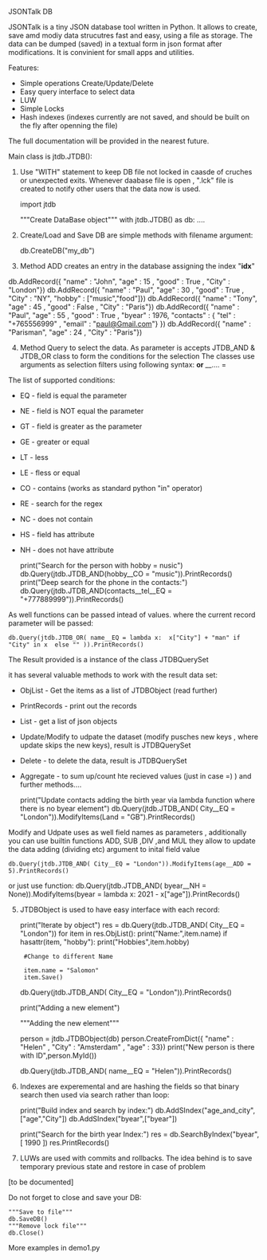 JSONTalk DB 

JSONTalk is a tiny JSON database tool written in Python. It allows to create, save amd modiy data strucutres fast and easy, 
using a file as storage. The data can be dumped (saved) in a textual form in json format after modifications. It is convinient
for small apps and utilities.

Features:
- Simple operations Create/Update/Delete
- Easy query interface to select data
- LUW
- Simple Locks
- Hash indexes (indexes currently are not saved, and should be built on the fly after openning the file)

The full documentation will be provided in the nearest future.

Main class is jtdb.JTDB():

1. Use "WITH" statement to keep DB file not locked in caasde of cruches or unexpected exits. Whenever daabase file is open , ".lck" file is created to notify other users that the data now is used.


    import jtdb

    """Create DataBase object"""
    with jtdb.JTDB() as db:
        ....


2. Create/Load and Save DB are simple methods with filename argument:
    
    db.CreateDB("my_db")

3. Method ADD creates an entry in the database assigning the index "__idx__"

db.AddRecord({ "name" : "John", "age" : 15 , "good" : True , "City" : "London"})
    db.AddRecord({ "name" : "Paul", "age" : 30 , "good" : True , "City" : "NY", "hobby" : ["music","food"]})
    db.AddRecord({ "name" : "Tony", "age" : 45 , "good" : False , "City" : "Paris"})
    db.AddRecord({ "name" : "Paul", "age" : 55 , "good" : True , "byear" : 1976, "contacts" : { "tel" : "+765556999" , "email" : "paul@Gmail.com"} })
    db.AddRecord({ "name" : "Parisman", "age" : 24 , "City" : "Paris"})

4. Method Query to select the data. As parameter is accepts JTDB_AND & JTDB_OR class to form the conditions for the selection
The classes use arguments as selection filters using following syntax:
<field>__<COND> or <field>__<sub-field>__....<COND> = <value>

The list of supported conditions:
* EQ - field is equal the parameter 
* NE - field is NOT equal the parameter 
* GT - field is greater as the parameter 
* GE - greater or equal 
* LT - less
* LE - fless or equal
* CO - contains (works as standard python "in" operator)
* RE - search for the regex
* NC - does not contain 
* HS - field has attribute
* NH - does not have attribute


    print("Search for the person with hobby = nusic")
    db.Query(jtdb.JTDB_AND(hobby__CO = "music")).PrintRecords()
    print("Deep search for the phone in the contacts:")
    db.Query(jtdb.JTDB_AND(contacts__tel__EQ = "+777889999")).PrintRecords()

As well functions can be passed intead of values. where the current record parameter will be passed:
    
    db.Query(jtdb.JTDB_OR( name__EQ = lambda x:  x["City"] + "man" if "City" in x  else "" )).PrintRecords()

The Result provided is a instance of the class JTDBQuerySet

it has several valuable methods to work with the result data set:

* ObjList - Get the items as a list of JTDBObject (read further)
* PrintRecords - print out the records
* List - get a list of json objects
* Update/Modify to udpate the dataset (modify pusches new keys , where update skips the new keys), result is JTDBQuerySet
* Delete - to delete the data, result is JTDBQuerySet
* Aggregate - to sum up/count hte recieved values (just in case =) )
and further methods....

    print("Update contacts adding the birth year via lambda function where there is no byear element")
    db.Query(jtdb.JTDB_AND( City__EQ = "London")).ModifyItems(Land = "GB").PrintRecords()

Modify and Udpate uses as well field names as parameters , additionally you can use builtin functions ADD, SUB ,DIV ,and MUL
they allow to update the data adding (dividing etc) argument to inital field value

    db.Query(jtdb.JTDB_AND( City__EQ = "London")).ModifyItems(age__ADD = 5).PrintRecords()   

or just use function:
    db.Query(jtdb.JTDB_AND( byear__NH = None)).ModifyItems(byear = lambda x: 2021 - x["age"]).PrintRecords()


5. JTDBObject is used to have easy interface with each record:

    print("Iterate by object")
    res = db.Query(jtdb.JTDB_AND( City__EQ = "London"))
    for item in res.ObjList():
        print("Name:",item.name)
        if hasattr(item, "hobby"):
            print("Hobbies",item.hobby)

        #Change to different Name

        item.name = "Salomon"
        item.Save()

    db.Query(jtdb.JTDB_AND( City__EQ = "London")).PrintRecords()

    print("Adding a new element")

    """Adding the new element"""

    person = jtdb.JTDBObject(db)
    person.CreateFromDict({ "name" : "Helen" , "City" : "Amsterdam" , "age" : 33})
    print("New person is there with ID",person.MyId())
    
    db.Query(jtdb.JTDB_AND( name__EQ = "Helen")).PrintRecords()


6. Indexes are experemental and are hashing the fields  so that binary search then used via search rather than loop:

    print("Build index and search by index:")
    db.AddSIndex("age_and_city",["age","City"])
    db.AddSIndex("byear",["byear"])

    print("Search for the birth year Index:")
    res = db.SearchByIndex("byear",[ 1990 ])
    res.PrintRecords()

7. LUWs are used with commits and rollbacks. The idea behind is to save temporary previous state and restore in case of problem


[to be documented]


Do not forget to close and save your DB:

    """Save to file"""
    db.SaveDB()
    """Remove lock file"""
    db.Close()

More examples in demo1.py
